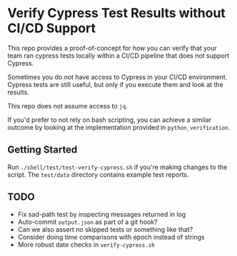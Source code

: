 # Verify Cypress Test Results without CI/CD Support

This repo provides a proof-of-concept for how you can verify that your team ran cypress tests locally within a CI/CD pipeline that does not support Cypress.

Sometimes you do not have access to Cypress in your CI/CD environment.
Cypress tests are still useful, but only if you execute them and look at the results.

This repo does not assume access to `jq`.

If you'd prefer to not rely on bash scripting, you can achieve a similar outcome by looking at the implementation provided in `python_verification`.

## Getting Started

Run `./shell/test/test-verify-cypress.sh` if you're making changes to the script.
The `test/data` directory contains example test reports.


## TODO

* Fix sad-path test by inspecting messages returned in log
* Auto-commit `output.json` as part of a git hook?
* Can we also assert no skipped tests or something like that?
* Consider doing time comparisons with epoch instead of strings
* More robust date checks in `verify-cypress.sh`

